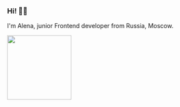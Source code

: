 ### Hi! 👋🏻

I'm Alena, junior Frontend developer from Russia, Moscow.

<div id="header">
<img src="https://media.giphy.com/media/v1.Y2lkPTc5MGI3NjExMzA4YjZwY3U5eDhnNmFqNWcya3V5MTVoNWVxaXJ1a2p2OWFsemlkbCZlcD12MV9naWZzX3NlYXJjaCZjdD1n/3oKIPnAiaMCws8nOsE/giphy.gif" width="150"/>
</div>
